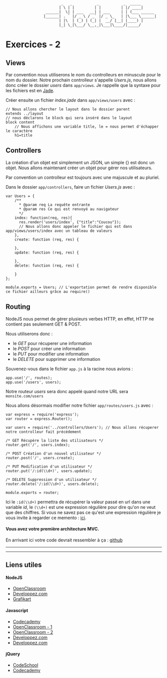 				             _   _           _           _  _____       
				            | \ | |         | |         | |/ ____|      
				      ______|  \| | ___   __| | ___     | | (___ ______ 
				     |______| . ` |/ _ \ / _` |/ _ \_   | |\___ \______|
				            | |\  | (_) | (_| |  __/ |__| |____) |      
				            |_| \_|\___/ \__,_|\___|\____/|_____/       
                                                    
                                                    
                                                    
# Exercices - 2

## Views

Par convention nous utiliserons le nom du controlleurs en minuscule pour le nom du dossier. 
Notre prochain controlleur s'appelle _Users.js_, nous allons donc créer le dossier _users_ dans `app/views`. Je rappelle que la syntaxe pour les fichiers est en [Jade](http://jade-lang.com/). 

Créer ensuite un fichier _index.jade_ dans `app/views/users` avec : 

```
// Nous allons chercher le layout dans le dossier parent
extends ../layout
// nous déclarons le block qui sera inséré dans le layout
block content 
	// Nous affichons une variable title, le = nous permet d'échapper le caractère
	h1=title 
```

## Controllers 

 La création d'un objet est simplement un JSON, un simple {} est donc un objet. Nous allons maintenant créer un objet pour gérer nos utilisateurs. 

 Par convention un controlleur est toujours avec une majuscule et au pluriel. 

 Dans le dossier `app/controllers`, faire un fichier _Users.js_ avec : 

```
var Users = {
	/**
	  * @param req La requête entrante
	  * @param res Ce qui est renvoyé au navigateur
	  */
    index: function(req, res){
      res.render('users/index', {"title":"Coucou"}); 
      // Nous allons donc appeler le fichier qui est dans app/views/users/index avec un tableau de valeurs
    },
    create: function (req, res) { 

    },
    update: function (req, res) { 

    },
    delete: function (req, res) { 

    }
};

module.exports = Users; // L'exportation permet de rendre disponible ce fichier ailleurs grâce au require()
```

## Routing 

NodeJS nous permet de gérer plusieurs verbes HTTP, en effet, HTTP ne contient pas seulement GET & POST. 

Nous utiliserons donc : 
* le _GET_ pour récuperer une information 
* le _POST_ pour créer une information 
* le _PUT_ pour modifier une information 
* le _DELETE_ pour supprimer une information 

Souvenez-vous dans le fichier `app.js` à la racine nous avions : 

```
app.use('/', routes);
app.use('/users', users);
```

Notre routeur _users_ sera donc appelé quand notre URL sera `monsite.com/users` 

Nous allons désormais modifier notre fichier `app/routes/users.js` avec : 

```
var express = require('express');
var router = express.Router();

var users = require('../controllers/Users'); // Nous allons récuperer notre controlleur fait précédement

/* GET Récupère la liste des utilisateurs */
router.get('/', users.index);

/* POST Création d'un nouvel utilisateur */
router.post('/', users.create);

/* PUT Modification d'un utilisateur */
router.put('/:id(\\d+)', users.update); 

/* DELETE Suppression d'un utilisateur */
router.delete('/:id(\\d+)', users.delete);

module.exports = router;
```

Ici le `:id(\\d+)` permettra de récupérer la valeur passé en url dans une variable _id_, le `(\\d+)` est une expression régulière pour dire qu'on ne veut que des chiffres. Si vous ne savez pas ce qu'est une expression régulière je vous invite à regarder ce memento : [ici](https://openclassrooms.com/courses/concevez-votre-site-web-avec-php-et-mysql/memento-des-expressions-regulieres).

#### Vous avez votre première architecture MVC.

En arrivant ici votre code devrait ressembler à ça : [github](https://github.com/NideXTC/CoursYNov/tree/6893e945e86cfc797330dbdf1241c36d5b798200/NodeJS/morpion)

__________
__________

## Liens utiles 

#### NodeJS

* [OpenClassroom](https://openclassrooms.com/courses/des-applications-ultra-rapides-avec-node-js)
* [Developpez.com](http://nodejs.developpez.com/tutoriels/javascript/node-js-livre-debutant/)
* [Grafikart](http://www.grafikart.fr/tutoriels/nodejs/nodejs-socketio-tchat-366)

#### Javascript

* [Codecademy](https://www.codecademy.com/tracks/javascript)
* [OpenClassroom - 1](https://openclassrooms.com/courses/tout-sur-le-javascript)
* [OpenClassroom - 2](https://openclassrooms.com/courses/dynamisez-vos-sites-web-avec-javascript)
* [Developpez.com](http://javascript.developpez.com/cours/)
* [Developpez.com](http://javascript.developpez.com/cours/)

#### jQuery

* [CodeSchool](https://www.codeschool.com/courses/try-jquery)
* [Codecademy](https://www.codecademy.com/tracks/jquery)
